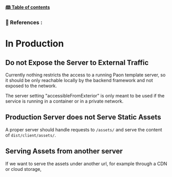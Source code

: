 [**🕮 Table of contents**](/Readme.md)

### 🦚 References : 

# In Production

## Do not Expose the Server to External Traffic

Currently nothing restricts the access to a running Paon template server, 
so it should be only reachable locally by the backend framework and not exposed to the network.

The server setting "accessibleFromExterior" is only meant to be used 
if the service is running in a container or in a private network.

## Production Server does not Serve Static Assets

A proper server should handle requests to `/assets/` and serve the content of `dist/client/assets/`.


## Serving Assets from another server

If we want to serve the assets under another url, for example through a CDN or cloud storage, 
